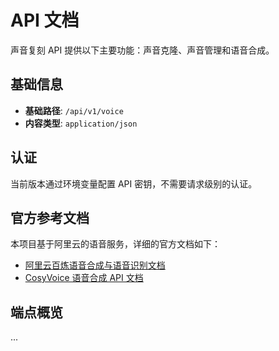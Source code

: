 # API 文档

声音复刻 API 提供以下主要功能：声音克隆、声音管理和语音合成。

## 基础信息

- **基础路径**: `/api/v1/voice`
- **内容类型**: `application/json`

## 认证

当前版本通过环境变量配置 API 密钥，不需要请求级别的认证。

## 官方参考文档

本项目基于阿里云的语音服务，详细的官方文档如下：

- [阿里云百炼语音合成与语音识别文档](https://help.aliyun.com/zh/model-studio/developer-reference/speech-synthesis-and-speech-recognition/?spm=a2c4g.11186623.help-menu-2400256.d_3_3_7.12714308a2iXoG&scm=20140722.H_2868450._.OR_help-T_cn~zh-V_1)
- [CosyVoice 语音合成 API 文档](https://help.aliyun.com/zh/model-studio/developer-reference/cosyvoice)

## 端点概览

... 